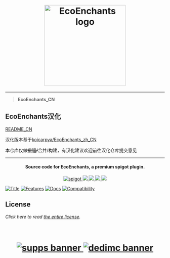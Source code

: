 <h1 align="center">
  <br>
  <img src="https://i.imgur.com/Tp22gUQ.png" alt="EcoEnchants logo" width="256">
  <br>
</h1>

---
> **EcoEnchants_CN**

EcoEnchants汉化
-
[README_CN](https://github.com/Linking-ET/EcoEnchants/blob/master/eco-core/core-plugin/src/main/resources/README.md)

汉化版本基于[koicarpya/EcoEnchants_zh_CN](https://github.com/koicarpya/EcoEnchants_zh_CN)

本仓库仅做~~搬运/~~合并/构建，有汉化建议欢迎前往汉化仓库提交意见

---
<h4 align="center">Source code for EcoEnchants, a premium spigot plugin.</h4>

<p align="center">
    <a href="https://polymart.org/resource/1-16-1-17-ecoenchants.490">
        <img alt="spigot" src="https://img.shields.io/badge/polymart-ecoenchants-brightgreen?style=for-the-badge"/>
    </a>
    <a href="https://bstats.org/plugin/bukkit/EcoEnchants" alt="bstats servers">
        <img src="https://img.shields.io/bstats/servers/7666?color=brightgreen&style=for-the-badge"/>
    </a>
    <a href="https://bstats.org/plugin/bukkit/EcoEnchants" alt="bstats players">
        <img src="https://img.shields.io/bstats/players/7666?color=brightgreen&style=for-the-badge"/>
    </a>
    <a href="https://plugins.auxilor.io/ecoenchants" alt="Docs (gitbook)">
        <img src="https://img.shields.io/badge/docs-gitbook-brightgreen?style=for-the-badge&logo=appveyor"/>
    </a>
    <a href="https://discord.gg/ZcwpSsE/" alt="Discord">
        <img src="https://img.shields.io/discord/452518336627081236?label=discord&style=for-the-badge"/>
    </a>
</p>


[![Title](https://i.imgur.com/3GMumz3.png)]()
[![Features](https://i.imgur.com/vmSISa6.png)]()
[![Docs](https://i.imgur.com/uS2O3ll.png)](https://plugins.auxilor.io/ecoenchants/all-enchantments)
[![Compatibility](https://i.imgur.com/MxiF57Z.png)]()

## License

*Click here to read [the entire license](https://github.com/Auxilor/EcoEnchants/blob/master/LICENSE.md).*

<h1 align="center">
  <br>
    <a href="http://gamersupps.gg/discount/Auxilor?afmc=Auxilor" target="_blank">
      <img src="https://i.imgur.com/uFDpBAC.png" alt="supps banner">
    </a>
    <a href="https://dedimc.promo/Auxilor" target="_blank">
      <img src="https://i.imgur.com/zdDLhFA.png" alt="dedimc banner">
    </a>
  <br>
</h1>

